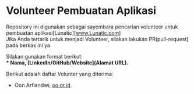# Volunteer Pembuatan Aplikasi
Repository ini digunakan sebagai sayembara pencarian volunteer untuk pembuatan aplikasi[Lunatic][www.Lunatic.com]<br>
Jika Anda tertarik untuk menjadi Volunteer, silakan lakukan PR(pull-request) pada berkas ini ya.<br>

Silakan gunakan format berikut:<br>
**\* Nama, [LinkedIn/GitHub/Website](Alamat URL).** 

Berikut adalah daftar Volunter yang diterima:
* Oon Arfiandwi, [oo.or.id](https://oo.or.id).
